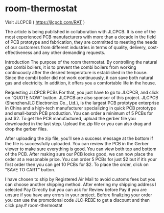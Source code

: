 # room-thermostat
Visit JLCPCB ( https://jlcpcb.com/RAT )

The article is being published in collaboration with JLCPCB. It is one of the most experienced PCB manufacturers with more than a decade in the field of PCB prototype and fabrication,
 they are committed to meeting the needs of our customers from different industries in terms of quality, delivery, cost-effectiveness and any other demanding requests.

Introduction
The purpose of the room thermostat. By controlling the natural gas combi boilers, it is to prevent the combi boilers from working continuously after the desired temperature is established in the house. Since the combi boiler did not work continuously, it can save both natural gas and electricity. In addition, it offers you a comfortable life in the house.


Requesting JLCPCB PCBs
For that, you just have to go to JLCPCB, and click on “QUOTE NOW” button. JLCPCB are also sponsor of this project. JLCPCB (ShenzhenJLC Electronics Co., Ltd.), is the largest PCB prototype enterprise in China and a high-tech manufacturer specializing in quick PCB prototype and small-batch PCB production. You can order a minimum of 5 PCBs for just $2. To get the PCB manufactured, upload the gerber file you downloaded in the last step. Upload the.zip file or you can also drag and drop the gerber files.

After uploading the zip file, you’ll see a success message at the bottom if the file is successfully uploaded. You can review the PCB in the Gerber viewer to make sure everything is good. You can view both top and bottom of the PCB. After making sure our PCB looks good, we can now place the order at a reasonable price. You can order 5 PCBs for just $2 but if it’s your first order then you can get 10 PCBs for $2. To place the order, click on “SAVE TO CART” button.

I have chosen to ship by Registered Air Mail to avoid customs fees but you can choose another shipping method. After entering my shipping address I selected Pay Directly but you can ask for Review before Pay if you are unsure if you have any errors in your project. Before finalizing your order you can use the promotional code JLC-REBE to get a discount and then click pay.# room-thermostat
